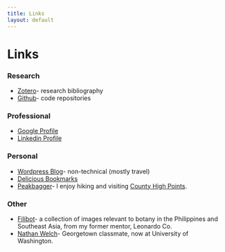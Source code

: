```yaml
---
title: Links
layout: default
---
```


Links
====

### Research
* [Zotero](https://www.zotero.org/willtownes)- research bibliography
* [Github](https://github.com/willtownes)- code repositories

### Professional
* [Google Profile](https://profiles.google.com/will.townes/about)
* [Linkedin Profile](https://www.linkedin.com/in/willtownes1)

### Personal
* [Wordpress Blog](https://willtownes.wordpress.com)- non-technical (mostly travel)
* [Delicious Bookmarks](https://delicious.com/will.townes)
* [Peakbagger](http://peakbagger.com/climber/climber.aspx?cid=6363)- I enjoy hiking and visiting [County High Points](http://cohp.org/).

### Other
* [Filibot](https://www.flickr.com/photos/filibot)- a collection of images relevant to botany in the Philippines and Southeast Asia, from my former mentor, Leonardo Co.
* [Nathan Welch](http://www.nathangwelch.com/)- Georgetown classmate, now at University of Washington.




